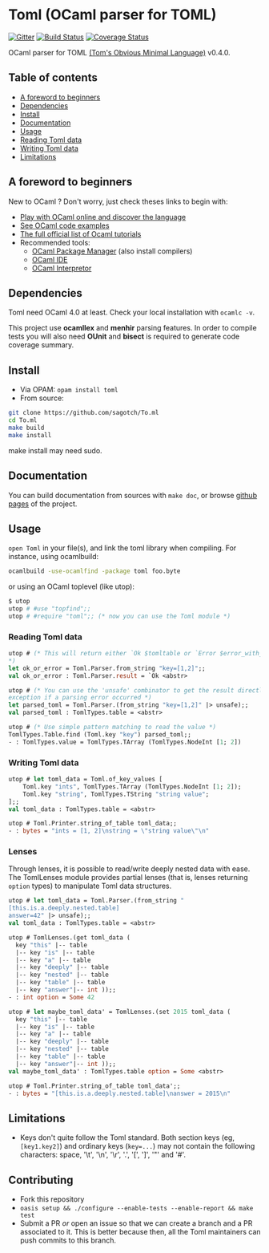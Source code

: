 # Toml (OCaml parser for TOML)

[![Gitter](https://badges.gitter.im/Join%20Chat.svg)](https://gitter.im/mackwic/To.ml?utm_source=badge&utm_medium=badge&utm_campaign=pr-badge&utm_content=badge)
[![Build Status](https://travis-ci.org/mackwic/To.ml.png?branch=master)](https://travis-ci.org/mackwic/To.ml)
[![Coverage Status](https://coveralls.io/repos/mackwic/To.ml/badge.png?branch=master)](https://coveralls.io/r/mackwic/To.ml?branch=master)

OCaml parser for TOML [(Tom's Obvious Minimal Language)](https://github.com/mojombo/toml) v0.4.0.

## Table of contents

- [A foreword to beginners](#a-foreword-to-beginners)
- [Dependencies](#dependencies)
- [Install](#install)
- [Documentation](#documentation)
- [Usage](#usage)
- [Reading Toml data](#reading-toml-data)
- [Writing Toml data](#writing-toml-data)
- [Limitations](#limitations)

## A foreword to beginners

New to OCaml ? Don't worry, just check theses links to begin with:

- [Play with OCaml online and discover the language](http://try.ocamlpro.com/)
- [See OCaml code examples](http://rosettacode.org/wiki/Category:OCaml)
- [The full official list of Ocaml tutorials](http://ocaml.org/learn/tutorials/)
- Recommended tools:
    - [OCaml Package Manager](https://opam.ocaml.org) (also install compilers)
    - [OCaml IDE](http://www.algo-prog.info/ocaide/install.php)
    - [OCaml Interpretor](https://github.com/diml/utop)

## Dependencies

Toml need OCaml 4.0 at least. Check your local installation with `ocamlc -v`.

This project use **ocamllex** and **menhir** parsing features. In order to
compile tests you will also need **OUnit** and **bisect** is required to
generate code coverage summary.

## Install

* Via OPAM: `opam install toml`
* From source:
```bash
git clone https://github.com/sagotch/To.ml
cd To.ml
make build
make install
```
make install may need sudo.

## Documentation

You can build documentation from sources with `make doc`, or browse
[github pages](http://mackwic.github.io/To.ml/) of the project.

## Usage

`open Toml` in your file(s), and link the toml library when compiling. For
instance, using ocamlbuild:
```bash
ocamlbuild -use-ocamlfind -package toml foo.byte
```
or using an OCaml toplevel (like utop):
```bash
$ utop
utop # #use "topfind";;
utop # #require "toml";; (* now you can use the Toml module *)
```

### Reading Toml data

```ocaml
utop # (* This will return either `Ok $tomltable or `Error $error_with_location
*)
let ok_or_error = Toml.Parser.from_string "key=[1,2]";;
val ok_or_error : Toml.Parser.result = `Ok <abstr> 

utop # (* You can use the 'unsafe' combinator to get the result directly, or an
exception if a parsing error occurred *)
let parsed_toml = Toml.Parser.(from_string "key=[1,2]" |> unsafe);;
val parsed_toml : TomlTypes.table = <abstr>

utop # (* Use simple pattern matching to read the value *)
TomlTypes.Table.find (Toml.key "key") parsed_toml;;
- : TomlTypes.value = TomlTypes.TArray (TomlTypes.NodeInt [1; 2])
```

### Writing Toml data

```ocaml
utop # let toml_data = Toml.of_key_values [
    Toml.key "ints", TomlTypes.TArray (TomlTypes.NodeInt [1; 2]);
    Toml.key "string", TomlTypes.TString "string value";
];;
val toml_data : TomlTypes.table = <abstr>

utop # Toml.Printer.string_of_table toml_data;;
- : bytes = "ints = [1, 2]\nstring = \"string value\"\n"
```

### Lenses

Through lenses, it is possible to read/write deeply nested data with ease.
The TomlLenses module provides partial lenses (that is, lenses returning
`option` types) to manipulate Toml data structures.

```ocaml
utop # let toml_data = Toml.Parser.(from_string "
[this.is.a.deeply.nested.table]
answer=42" |> unsafe);;
val toml_data : TomlTypes.table = <abstr>

utop # TomlLenses.(get toml_data (
  key "this" |-- table
  |-- key "is" |-- table
  |-- key "a" |-- table
  |-- key "deeply" |-- table
  |-- key "nested" |-- table
  |-- key "table" |-- table
  |-- key "answer"|-- int ));;
- : int option = Some 42

utop # let maybe_toml_data' = TomlLenses.(set 2015 toml_data (
  key "this" |-- table
  |-- key "is" |-- table
  |-- key "a" |-- table
  |-- key "deeply" |-- table
  |-- key "nested" |-- table
  |-- key "table" |-- table
  |-- key "answer"|-- int ));;
val maybe_toml_data' : TomlTypes.table option = Some <abstr>

utop # Toml.Printer.string_of_table toml_data';;
- : bytes = "[this.is.a.deeply.nested.table]\nanswer = 2015\n"

```

## Limitations

* Keys don't quite follow the Toml standard. Both section keys (eg,
`[key1.key2]`) and ordinary keys (`key=...`) may not contain the
following characters: space, '\t', '\n', '\r', '.', '[', ']', '"' and '#'.

## Contributing

- Fork this repository
- `oasis setup && ./configure --enable-tests --enable-report && make test`
- Submit a PR *or* open an issue so that we can create a branch and a
  PR associated to it.
  This is better because then, all the Toml maintainers can push commits
  to this branch.
